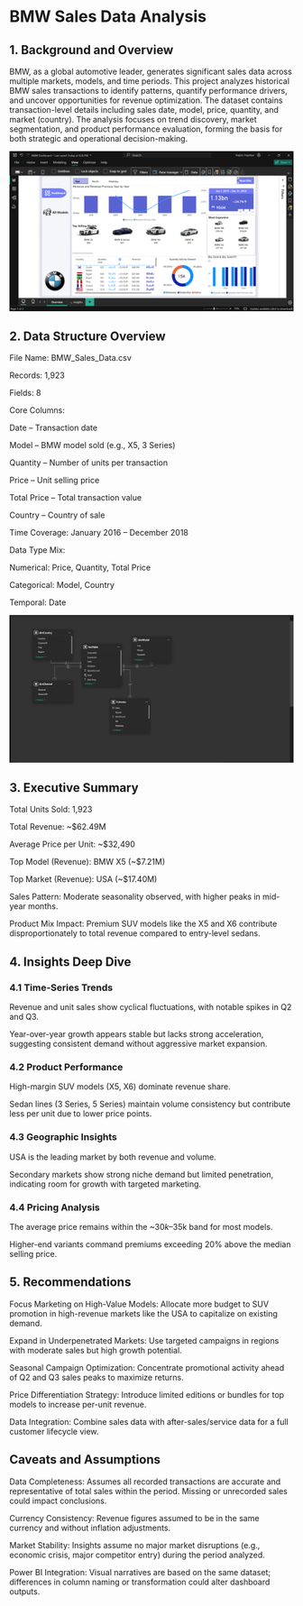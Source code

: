 # BMW Sales Data Analysis
## 1. Background and Overview

BMW, as a global automotive leader, generates significant sales data across multiple markets, models, and time periods. This project analyzes historical BMW sales transactions to identify patterns, quantify performance drivers, and uncover opportunities for revenue optimization.
The dataset contains transaction-level details including sales date, model, price, quantity, and market (country). The analysis focuses on trend discovery, market segmentation, and product performance evaluation, forming the basis for both strategic and operational decision-making.

![BMW Dashboard](https://github.com/KagisoSegobye/BMW-Data-Analysis/blob/7413cfc04e680427e2200aaa143f63fcd54fbabe/Screenshot%20(30).png)

## 2. Data Structure Overview

File Name: BMW_Sales_Data.csv

Records: 1,923

Fields: 8

Core Columns:

Date – Transaction date

Model – BMW model sold (e.g., X5, 3 Series)

Quantity – Number of units per transaction

Price – Unit selling price

Total Price – Total transaction value

Country – Country of sale

Time Coverage: January 2016 – December 2018

Data Type Mix:

Numerical: Price, Quantity, Total Price

Categorical: Model, Country

Temporal: Date

![Alt text](https://github.com/KagisoSegobye/BMW-Data-Analysis/blob/7413cfc04e680427e2200aaa143f63fcd54fbabe/Screenshot%20(29).png)

## 3. Executive Summary

Total Units Sold: 1,923

Total Revenue: ~$62.49M

Average Price per Unit: ~$32,490

Top Model (Revenue): BMW X5 (~$7.21M)

Top Market (Revenue): USA (~$17.40M)

Sales Pattern: Moderate seasonality observed, with higher peaks in mid-year months.

Product Mix Impact: Premium SUV models like the X5 and X6 contribute disproportionately to total revenue compared to entry-level sedans.

## 4. Insights Deep Dive

### 4.1 Time-Series Trends

Revenue and unit sales show cyclical fluctuations, with notable spikes in Q2 and Q3.

Year-over-year growth appears stable but lacks strong acceleration, suggesting consistent demand without aggressive market expansion.

### 4.2 Product Performance

High-margin SUV models (X5, X6) dominate revenue share.

Sedan lines (3 Series, 5 Series) maintain volume consistency but contribute less per unit due to lower price points.

### 4.3 Geographic Insights

USA is the leading market by both revenue and volume.

Secondary markets show strong niche demand but limited penetration, indicating room for growth with targeted marketing.

### 4.4 Pricing Analysis

The average price remains within the ~$30k–$35k band for most models.

Higher-end variants command premiums exceeding 20% above the median selling price.

## 5. Recommendations

Focus Marketing on High-Value Models: Allocate more budget to SUV promotion in high-revenue markets like the USA to capitalize on existing demand.

Expand in Underpenetrated Markets: Use targeted campaigns in regions with moderate sales but high growth potential.

Seasonal Campaign Optimization: Concentrate promotional activity ahead of Q2 and Q3 sales peaks to maximize returns.

Price Differentiation Strategy: Introduce limited editions or bundles for top models to increase per-unit revenue.

Data Integration: Combine sales data with after-sales/service data for a full customer lifecycle view.

## Caveats and Assumptions

Data Completeness: Assumes all recorded transactions are accurate and representative of total sales within the period. Missing or unrecorded sales could impact conclusions.

Currency Consistency: Revenue figures assumed to be in the same currency and without inflation adjustments.

Market Stability: Insights assume no major market disruptions (e.g., economic crisis, major competitor entry) during the period analyzed.

Power BI Integration: Visual narratives are based on the same dataset; differences in column naming or transformation could alter dashboard outputs.
